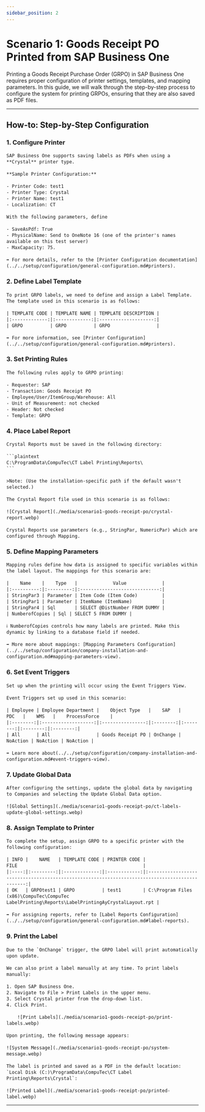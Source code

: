 ```yaml
---
sidebar_position: 2
---
```


# Scenario 1: Goods Receipt PO Printed from SAP Business One

Printing a Goods Receipt Purchase Order (GRPO) in SAP Business One requires proper configuration of printer settings, templates, and mapping parameters. In this guide, we will walk through the step-by-step process to configure the system for printing GRPOs, ensuring that they are also saved as PDF files.

---

## How-to: Step-by-Step Configuration

### 1. Configure Printer

    SAP Business One supports saving labels as PDFs when using a **Crystal** printer type.

    **Sample Printer Configuration:**

    - Printer Code: test1
    - Printer Type: Crystal
    - Printer Name: test1
    - Localization: CT

    With the following parameters, define

    - SaveAsPdf: True
    - PhysicalName: Send to OneNote 16 (one of the printer's names available on this test server)
    - MaxCapacity: 75.

    ➡️ For more details, refer to the [Printer Configuration documentation](../../setup/configuration/general-configuration.md#printers).

### 2. Define Label Template

    To print GRPO labels, we need to define and assign a Label Template. The template used in this scenario is as follows:

    | TEMPLATE CODE | TEMPLATE NAME | TEMPLATE DESCRIPTION |
    |:-------------:|:-------------:|:--------------------:|
    | GRPO          | GRPO          | GRPO                 |

    ➡️ For more information, see [Printer Configuration](../../setup/configuration/general-configuration.md#printers).

### 3. Set Printing Rules

    The following rules apply to GRPO printing:

    - Requester: SAP
    - Transaction: Goods Receipt PO
    - Employee/User/ItemGroup/Warehouse: All
    - Unit of Measurement: not checked
    - Header: Not checked
    - Template: GRPO

### 4. Place Label Report

    Crystal Reports must be saved in the following directory:

    ```plaintext
    C:\ProgramData\CompuTec\CT Label Printing\Reports\
    ```

    >Note: (Use the installation-specific path if the default wasn't selected.)

    The Crystal Report file used in this scenario is as follows:

    ![Crystal Report](./media/scenario1-goods-receipt-po/crystal-report.webp)

    Crystal Reports use parameters (e.g., StringPar, NumericPar) which are configured through Mapping.

### 5. Define Mapping Parameters

    Mapping rules define how data is assigned to specific variables within the label layout. The mappings for this scenario are:

    |    Name    |    Type   |             Value             |
    |:----------:|:---------:|:-----------------------------:|
    | StringPar3 | Parameter | Item Code (Item Code)         |
    | StringPar1 | Parameter | ItemName (ItemName)           |
    | StringPar4 | Sql       | SELECT @DistNumber FROM DUMMY |
    | NumberofCopies | Sql | SELECT 5 FROM DUMMY |

    ℹ️ NumberofCopies controls how many labels are printed. Make this dynamic by linking to a database field if needed.

    ➡️ More more about mappings: [Mapping Parameters Configuration](../../setup/configuration/company-installation-and-configuration.md#mapping-parameters-view).

### 6. Set Event Triggers

    Set up when the printing will occur using the Event Triggers View.

    Event Triggers set up used in this scenario:

    | Employee | Employee Department |    Object Type   |    SAP   |    PDC   |    WMS   |    ProcessForce    |
    |:--------:|:-------------------:|:----------------:|:--------:|:--------:|:--------:|:--------:|
    | All      | All                 | Goods Receipt PO | OnChange | NoAction | NoAction | NoAction |

    ➡️ Learn more about(../../setup/configuration/company-installation-and-configuration.md#event-triggers-view).

### 7. Update Global Data

    After configuring the settings, update the global data by navigating to Companies and selecting the Update Global Data option.

    ![Global Settings](./media/scenario1-goods-receipt-po/ct-labels-update-global-settings.webp)

### 8. Assign Template to Printer

    To complete the setup, assign GRPO to a specific printer with the following configuration:

    | INFO |    NAME   | TEMPLATE CODE | PRINTER CODE |                                               FILE                                              |
    |:----:|:---------:|:-------------:|:------------:|:-----------------------------------------------------------------------------------------------:|
    | OK   | GRPOtest1 | GRPO          | test1        | C:\Program Files (x86)\CompuTec\CompuTec LabelPrinting\Reports\LabelPrintingAyCrystalLayout.rpt |

    ➡️ For assigning reports, refer to [Label Reports Configuration](../../setup/configuration/general-configuration.md#label-reports).

### 9. Print the Label

    Due to the `OnChange` trigger, the GRPO label will print automatically upon update.

    We can also print a label manually at any time. To print labels manually:

    1. Open SAP Business One.
    2. Navigate to File > Print Labels in the upper menu.
    3. Select Crystal printer from the drop-down list.
    4. Click Print.

        ![Print Labels](./media/scenario1-goods-receipt-po/print-labels.webp)

    Upon printing, the following message appears:

    ![System Message](./media/scenario1-goods-receipt-po/system-message.webp)

    The label is printed and saved as a PDF in the default location: `Local Disk (C:)\ProgramData\CompuTec\CT Label Printing\Reports\Crystal`:

    ![Printed Label](./media/scenario1-goods-receipt-po/printed-label.webp)

---
